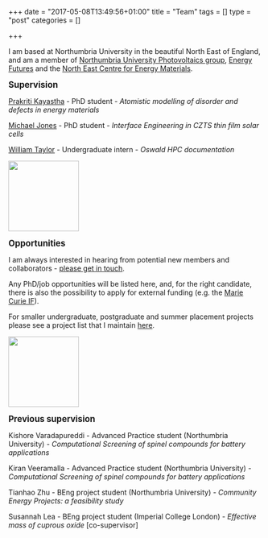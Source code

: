 +++
date = "2017-05-08T13:49:56+01:00"
title = "Team"
tags = []
type = "post"
categories = []

+++

I am based at Northumbria University in the beautiful North East of England, and am a member of [Northumbria University Photovoltaics group](https://sites.google.com/view/nupv), [Energy Futures](https://www.northumbria.ac.uk/about-us/academic-departments/mathematics-physics-and-electrical-engineering/research/renewable-energy-technologies-and-materials/) and the [North East Centre for Energy Materials](https://research.ncl.ac.uk/necem/).

<big>
<b>Supervision</b> </big>

[Prakriti Kayastha](https://scholar.google.com/citations?user=XIU5zG4AAAAJ&hl=en) - PhD student - *Atomistic modelling of disorder and defects in energy materials* </br>


[Michael Jones](https://uk.linkedin.com/in/michael-jones-8a6b6a191) - PhD student - *Interface Engineering in CZTS thin film solar cells* </br>

[William Taylor](https://github.com/musicmrman99) - Undergraduate intern - *Oswald HPC documentation* </br>

<img src="../images/ore.jpg" style="float: middle; height: 10em; "> </br>

<big>
<b>Opportunities</b> </big>

I am always interested in hearing from potential new members and collaborators - [please get in touch](https://lucydot.github.io/about/). 

Any PhD/job opportunities will be listed here, and, for the right candidate, there is also the possibility to apply for external funding (e.g. the [Marie Curie IF](https://ec.europa.eu/research/mariecurieactions/actions/individual-fellowships_en)).

For smaller undergraduate, postgraduate and summer placement projects please see a project list that I maintain [here](https://lucydot.github.io/projects_list/).

<img src="../images/ore.jpg" style="float: middle; height: 10em; "> </br>

<big>
<b>Previous supervision</b> </big>

Kishore Varadapureddi - Advanced Practice student (Northumbria University) - *Computational Screening of spinel compounds for battery applications* </br>

Kiran Veeramalla - Advanced Practice student (Northumbria University) - *Computational Screening of spinel compounds for battery applications* </br>

Tianhao Zhu - BEng project student (Northumbria University) - *Community Energy Projects: a feasibility study* <br>

Susannah Lea - BEng project student (Imperial College London) - *Effective mass of cuprous oxide* [co-supervisor] </br>



